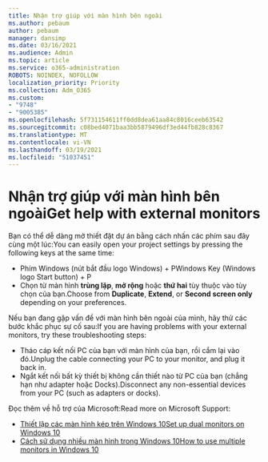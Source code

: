 ```yaml
---
title: Nhận trợ giúp với màn hình bên ngoài
ms.author: pebaum
author: pebaum
manager: dansimp
ms.date: 03/16/2021
ms.audience: Admin
ms.topic: article
ms.service: o365-administration
ROBOTS: NOINDEX, NOFOLLOW
localization_priority: Priority
ms.collection: Adm_O365
ms.custom:
- "9748"
- "9005385"
ms.openlocfilehash: 5f731154611ff0dd8dea61aa84c8016ceeb63542
ms.sourcegitcommit: c08bed4071baa3bb5879496df3ed44fb828c8367
ms.translationtype: MT
ms.contentlocale: vi-VN
ms.lasthandoff: 03/19/2021
ms.locfileid: "51037451"
---
```

# <a name="get-help-with-external-monitors"></a><span data-ttu-id="d0552-102">Nhận trợ giúp với màn hình bên ngoài</span><span class="sxs-lookup"><span data-stu-id="d0552-102">Get help with external monitors</span></span>

<span data-ttu-id="d0552-103">Bạn có thể dễ dàng mở thiết đặt dự án bằng cách nhấn các phím sau đây cùng một lúc:</span><span class="sxs-lookup"><span data-stu-id="d0552-103">You can easily open your project settings by pressing the following keys at the same time:</span></span>

- <span data-ttu-id="d0552-104">Phím Windows (nút bắt đầu logo Windows) + P</span><span class="sxs-lookup"><span data-stu-id="d0552-104">Windows Key (Windows logo Start button) + P</span></span>
- <span data-ttu-id="d0552-105">Chọn từ màn hình **trùng lặp**, **mở rộng** hoặc **thứ hai** tùy thuộc vào tùy chọn của bạn.</span><span class="sxs-lookup"><span data-stu-id="d0552-105">Choose from **Duplicate**, **Extend**, or **Second screen only** depending on your preferences.</span></span>

<span data-ttu-id="d0552-106">Nếu bạn đang gặp vấn đề với màn hình bên ngoài của mình, hãy thử các bước khắc phục sự cố sau:</span><span class="sxs-lookup"><span data-stu-id="d0552-106">If you are having problems with your external monitors, try these troubleshooting steps:</span></span>

- <span data-ttu-id="d0552-107">Tháo cáp kết nối PC của bạn với màn hình của bạn, rồi cắm lại vào đó.</span><span class="sxs-lookup"><span data-stu-id="d0552-107">Unplug the cable connecting your PC to your monitor, and plug it back in.</span></span>
- <span data-ttu-id="d0552-108">Ngắt kết nối bất kỳ thiết bị không cần thiết nào từ PC của bạn (chẳng hạn như adapter hoặc Docks).</span><span class="sxs-lookup"><span data-stu-id="d0552-108">Disconnect any non-essential devices from your PC (such as adapters or docks).</span></span>

<span data-ttu-id="d0552-109">Đọc thêm về hỗ trợ của Microsoft:</span><span class="sxs-lookup"><span data-stu-id="d0552-109">Read more on Microsoft Support:</span></span>

- [<span data-ttu-id="d0552-110">Thiết lập các màn hình kép trên Windows 10</span><span class="sxs-lookup"><span data-stu-id="d0552-110">Set up dual monitors on Windows 10</span></span>](https://support.microsoft.com/windows/set-up-dual-monitors-on-windows-10-3d5c15dc-cc63-d850-aeb6-b41778147554)
- [<span data-ttu-id="d0552-111">Cách sử dụng nhiều màn hình trong Windows 10</span><span class="sxs-lookup"><span data-stu-id="d0552-111">How to use multiple monitors in Windows 10</span></span>](https://support.microsoft.com/windows/how-to-use-multiple-monitors-in-windows-10-329c6962-5a4d-b481-7baa-bec9671f728a)

